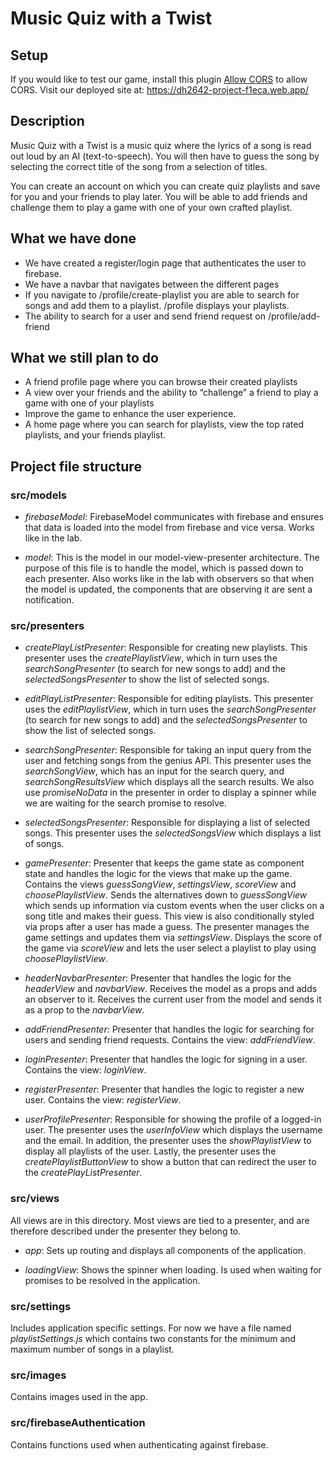 # Music Quiz with a Twist

## Setup
If you would like to test our game, install this plugin [Allow CORS](https://chrome.google.com/webstore/detail/allow-cors-access-control/lhobafahddgcelffkeicbaginigeejlf?hl=en) to allow CORS. 
Visit our deployed site at: https://dh2642-project-f1eca.web.app/

## Description
Music Quiz with a Twist is a music quiz where the lyrics of a song is read out loud by an AI (text-to-speech). You will then have to guess the song by selecting the correct title of the song from a selection of titles.
 
You can create an account on which you can create quiz playlists and save for you and your friends to play later. You will be able to add friends and challenge them to play a game with one of your own crafted playlist.
 
## What we have done
- We have created a register/login page that authenticates the user to firebase.
- We have a navbar that navigates between the different pages
- If you navigate to /profile/create-playlist you are able to search for songs and add them to a playlist.
/profile displays your playlists.
- The ability to search for a user and send friend request on /profile/add-friend
 
## What we still plan to do
- A friend profile page where you can browse their created playlists
- A view over your friends and the ability to “challenge” a friend to play a game with one of your playlists
- Improve the game to enhance the user experience.
- A home page where you can search for playlists, view the top rated playlists, and your friends playlist.
 
## Project file structure

### src/models

- *firebaseModel*:
FirebaseModel communicates with firebase and ensures that data is loaded into the model from firebase and vice versa. Works like in the lab.

- *model*:
This is the model in our model-view-presenter architecture. The purpose of this file is to handle the model, which is passed down to each presenter. Also works like in the lab with observers so that when the model is updated, the components that are observing it are sent a notification.

### src/presenters

- *createPlayListPresenter*:
Responsible for creating new playlists. This presenter uses the *createPlaylistView*, which in turn uses the *searchSongPresenter* (to search for new songs to add) and the *selectedSongsPresenter* to show the list of selected songs.

- *editPlayListPresenter*:
Responsible for editing playlists. This presenter uses the *editPlaylistView*, which in turn uses the *searchSongPresenter* (to search for new songs to add) and the *selectedSongsPresenter* to show the list of selected songs. 

- *searchSongPresenter*:
Responsible for taking an input query from the user and fetching songs from the genius API. This presenter uses the *searchSongView*, which has an input for the search query, and *searchSongResultsView* which displays all the search results. We also use *promiseNoData* in the presenter in order to display a spinner while we are waiting for the search promise to resolve. 

- *selectedSongsPresenter*: 
Responsible for displaying a list of selected songs. This presenter uses the *selectedSongsView* which displays a list of songs.

- *gamePresenter*:
Presenter that keeps the game state as component state and handles the logic for the views that make up the game. Contains the views *guessSongView*, *settingsView*, *scoreView* and *choosePlaylistView*. Sends the alternatives down to *guessSongView* which sends up information via custom events when the user clicks on a song title and makes their guess. This view is also conditionally styled via props after a user has made a guess. 
The presenter manages the game settings and updates them via *settingsView*. Displays the score of the game via *scoreView* and lets the user select a playlist to play using *choosePlaylistView*.

- *headerNavbarPresenter*:
Presenter that handles the logic for the *headerView* and *navbarView*. Receives the model as a props and adds an observer to it. Receives the current user from the model and sends it as a prop to the *navbarView*.

- *addFriendPresenter*:
Presenter that handles the logic for searching for users and sending friend requests. Contains the view: *addFriendView*.

- *loginPresenter*:
Presenter that handles the logic for signing in a user. Contains the view: *loginView*.

- *registerPresenter*:
Presenter that handles the logic to register a new user. Contains the view: *registerView*.

- *userProfilePresenter*:
Responsible for showing the profile of a logged-in user. The presenter uses the *userInfoView* which displays the username and the email. In addition, the presenter uses the *showPlaylistView* to display all playlists of the user. Lastly, the presenter uses the *createPlaylistButtonView* to show a button that can redirect the user to the *createPlayListPresenter*.

### src/views

All views are in this directory. Most views are tied to a presenter, and are therefore described under the presenter they belong to.   

- *app*:
Sets up routing and displays all components of the application.

- *loadingView*:
Shows the spinner when loading. Is used when waiting for promises to be resolved in the application.

### src/settings

Includes application specific settings. 
For now we have a file named *playlistSettings.js* which contains two constants for the minimum and maximum number of songs in a playlist.

### src/images

Contains images used in the app.

### src/firebaseAuthentication

Contains functions used when authenticating against firebase.
